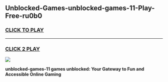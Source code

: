 
## Unblocked-Games-unblocked-games-11-Play-Free-ru0b0
<h3>
<a href="https://premium76.site?title=unblocked-games-11&ref=23A">CLICK TO PLAY</a></h3>
<hr>

<h3>
<a href="https://premium76.site?title=unblocked-games-11&ref=23A">CLICK 2 PLAY</a>
  
</h3>

<a href="https://premium76.site?title=unblocked-games-11&ref=23A"><img src="https://clearcache.store/games.png"></a>


**unblocked-games-11 games unblocked: Your Gateway to Fun and Accessible Online Gaming**
